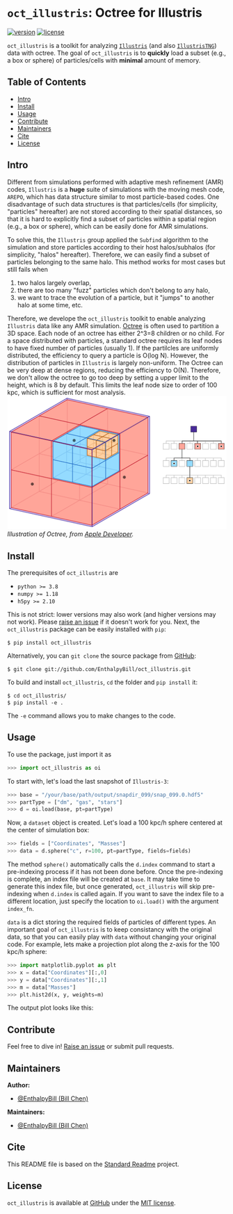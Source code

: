 # `oct_illustris`: Octree for Illustris

[![version](https://img.shields.io/badge/version-v0.0-brightgreen.svg?style=flat)](https://github.com/EnthalpyBill/oct_illustris)
[![license](https://img.shields.io/badge/license-MIT-blue.svg?style=flat)](LICENSE)

`oct_illustris` is a toolkit for analyzing [`Illustris`](https://www.illustris-project.org/) (and also [`IllustrisTNG`](https://www.tng-project.org/)) data with octree. The goal of `oct_illustris` is to **quickly** load a subset (e.g., a box or sphere) of particles/cells with **minimal** amount of memory.

## Table of Contents

- [Intro](#intro)
- [Install](#install)
- [Usage](#usage)
- [Contribute](#contribute)
- [Maintainers](#maintainers)
- [Cite](#cite)
- [License](#license)

## Intro

Different from simulations performed with adaptive mesh refinement (AMR) codes, `Illustris` is a **huge** suite of simulations with the moving mesh code, `AREPO`, which has data structure similar to most particle-based codes. One disadvantage of such data structures is that particles/cells (for simplicity, "particles" hereafter) are not stored according to their spatial distances, so that it is hard to explicitly find a subset of particles within a spatial region (e.g., a box or sphere), which can be easily done for AMR simulations.

To solve this, the `Illustris` group applied the `Subfind` algorithm to the simulation and store particles according to their host halos/subhalos (for simplicity, "halos" hereafter). Therefore, we can easily find a subset of particles belonging to the same halo. This method works for most cases but still fails when 
1. two halos largely overlap, 
2. there are too many "fuzz" particles which don't belong to any halo, 
3. we want to trace the evolution of a particle, but it "jumps" to another halo at some time, etc.

Therefore, we develope the `oct_illustris` toolkit to enable analyzing `Illustris` data like any AMR simulation. [Octree](https://en.wikipedia.org/wiki/Octree) is often used to partition a 3D space. Each node of an octree has either 2^3=8 children or no child. For a space distributed with particles, a standard octree requires its leaf nodes to have fixed number of particles (usually 1). If the partilcles are uniformly distributed, the efficiency to query a particle is O(log N). However, the distribution of particles in `Illustris` is largely non-uniform. The Octree can be very deep at dense regions, reducing the efficiency to O(N). Therefore, we don't allow the octree to go too deep by setting a upper limit to the height, which is 8 by default. This limits the leaf node size to order of 100 kpc, which is sufficient for most analysis.
![octree](octree.png)
*Illustration of Octree, from [Apple Developer](https://developer.apple.com/documentation/gameplaykit/gkoctree).*

## Install

The prerequisites of `oct_illustris` are 
- `python >= 3.8`
- `numpy >= 1.18`
- `h5py >= 2.10`

This is not strict: lower versions may also work (and higher versions may not work). Please [raise an issue](https://github.com/EnthalpyBill/oct_illustris/issues/new) if it doesn't work for you. Next, the `oct_illustris` package can be easily installed with `pip`:
```shell
$ pip install oct_illustris
```
Alternatively, you can `git clone` the source package from [GitHub](https://github.com/EnthalpyBill/oct_illustris):
```shell
$ git clone git://github.com/EnthalpyBill/oct_illustris.git
```
To build and install `oct_illustris`, `cd` the folder and `pip install` it:
```shell
$ cd oct_illustris/
$ pip install -e .
```
The `-e` command allows you to make changes to the code.

## Usage

To use the package, just import it as
```python
>>> import oct_illustris as oi
```
To start with, let's load the last snapshot of `Illustris-3`:
```python
>>> base = "/your/base/path/output/snapdir_099/snap_099.0.hdf5"
>>> partType = ["dm", "gas", "stars"]
>>> d = oi.load(base, pt=partType)
```
Now, a `dataset` object is created. Let's load a 100 kpc/h sphere centered at the center of simulation box:
```python
>>> fields = ["Coordinates", "Masses"]
>>> data = d.sphere("c", r=100, pt=partType, fields=fields)
```
The method `sphere()` automatically calls the `d.index` command to start a pre-indexing process if it has not been done before. Once the pre-indexing is complete, an index file will be created at `base`. It may take time to generate this index file, but once generated, `oct_illustris` will skip pre-indexing when `d.index` is called again. If you want to save the index file to a different location, just specify the location to `oi.load()` with the argument `index_fn`.

`data` is a dict storing the required fields of particles of different types. An important goal of `oct_illustris` is to keep consistancy with the original data, so that you can easily play with `data` without changing your original code. For example, lets make a projection plot along the z-axis for the 100 kpc/h sphere:
```python
>>> import matplotlib.pyplot as plt
>>> x = data["Coordinates"][:,0]
>>> y = data["Coordinates"][:,1]
>>> m = data["Masses"]
>>> plt.hist2d(x, y, weights=m)
```
The output plot looks like this:

## Contribute

Feel free to dive in! [Raise an issue](https://github.com/EnthalpyBill/oct_illustris/issues/new) or submit pull requests.

## Maintainers

**Author:** 
- [@EnthalpyBill (Bill Chen)](https://github.com/EnthalpyBill)

**Maintainers:** 
- [@EnthalpyBill (Bill Chen)](https://github.com/EnthalpyBill)

## Cite

This README file is based on the [Standard Readme](https://github.com/RichardLitt/standard-readme) project.

## License

`oct_illustris` is available at [GitHub](https://github.com/EnthalpyBill/oct_illustris) under the [MIT license](LICENSE).
